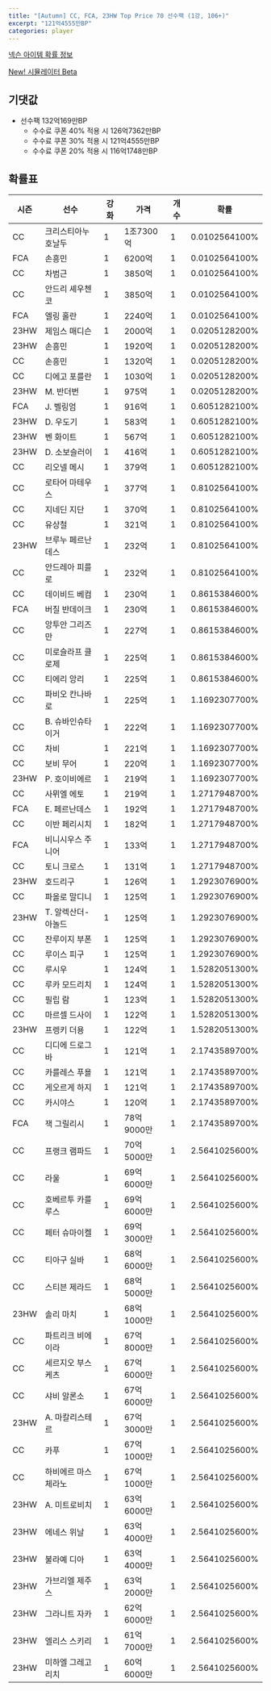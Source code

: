```yaml
---
title: "[Autumn] CC, FCA, 23HW Top Price 70 선수팩 (1강, 106+)"
excerpt: "121억4555만BP"
categories: player
---
```

[넥슨 아이템 확률 정보](http://iteminfo.nexon.com/probability/fco?sn=7687)

[New! 시뮬레이터 Beta](/simulator/7687)
## 기댓값
- 선수팩 132억169만BP
  - 수수료 쿠폰 40% 적용 시 126억7362만BP
  - 수수료 쿠폰 30% 적용 시 121억4555만BP
  - 수수료 쿠폰 20% 적용 시 116억1748만BP


## 확률표

|시즌|선수|강화|가격|개수|확률|
|---|---|---|---|---|---|
|CC|크리스티아누 호날두|1|1조7300억|1|0.0102564100%|
|FCA|손흥민|1|6200억|1|0.0102564100%|
|CC|차범근|1|3850억|1|0.0102564100%|
|CC|안드리 셰우첸코|1|3850억|1|0.0102564100%|
|FCA|엘링 홀란|1|2240억|1|0.0102564100%|
|23HW|제임스 매디슨|1|2000억|1|0.0205128200%|
|23HW|손흥민|1|1920억|1|0.0205128200%|
|CC|손흥민|1|1320억|1|0.0205128200%|
|CC|디에고 포를란|1|1030억|1|0.0205128200%|
|23HW|M. 반더번|1|975억|1|0.0205128200%|
|FCA|J. 벨링엄|1|916억|1|0.6051282100%|
|23HW|D. 우도기|1|583억|1|0.6051282100%|
|23HW|벤 화이트|1|567억|1|0.6051282100%|
|23HW|D. 소보슬러이|1|416억|1|0.6051282100%|
|CC|리오넬 메시|1|379억|1|0.6051282100%|
|CC|로타어 마테우스|1|377억|1|0.8102564100%|
|CC|지네딘 지단|1|370억|1|0.8102564100%|
|CC|유상철|1|321억|1|0.8102564100%|
|23HW|브루누 페르난데스|1|232억|1|0.8102564100%|
|CC|안드레아 피를로|1|232억|1|0.8102564100%|
|CC|데이비드 베컴|1|230억|1|0.8615384600%|
|FCA|버질 반데이크|1|230억|1|0.8615384600%|
|CC|앙투안 그리즈만|1|227억|1|0.8615384600%|
|CC|미로슬라프 클로제|1|225억|1|0.8615384600%|
|CC|티에리 앙리|1|225억|1|0.8615384600%|
|CC|파비오 칸나바로|1|225억|1|1.1692307700%|
|CC|B. 슈바인슈타이거|1|222억|1|1.1692307700%|
|CC|차비|1|221억|1|1.1692307700%|
|CC|보비 무어|1|220억|1|1.1692307700%|
|23HW|P. 호이비에르|1|219억|1|1.1692307700%|
|CC|사뮈엘 에토|1|219억|1|1.2717948700%|
|FCA|E. 페르난데스|1|192억|1|1.2717948700%|
|CC|이반 페리시치|1|182억|1|1.2717948700%|
|FCA|비니시우스 주니어|1|133억|1|1.2717948700%|
|CC|토니 크로스|1|131억|1|1.2717948700%|
|23HW|호드리구|1|126억|1|1.2923076900%|
|CC|파올로 말디니|1|125억|1|1.2923076900%|
|23HW|T. 알렉산더-아놀드|1|125억|1|1.2923076900%|
|CC|잔루이지 부폰|1|125억|1|1.2923076900%|
|CC|루이스 피구|1|125억|1|1.2923076900%|
|CC|루시우|1|124억|1|1.5282051300%|
|CC|루카 모드리치|1|124억|1|1.5282051300%|
|CC|필립 람|1|123억|1|1.5282051300%|
|CC|마르셀 드사이|1|122억|1|1.5282051300%|
|23HW|프렝키 더용|1|122억|1|1.5282051300%|
|CC|디디에 드로그바|1|121억|1|2.1743589700%|
|CC|카를레스 푸욜|1|121억|1|2.1743589700%|
|CC|게오르게 하지|1|121억|1|2.1743589700%|
|CC|카시야스|1|120억|1|2.1743589700%|
|FCA|잭 그릴리시|1|78억9000만|1|2.1743589700%|
|CC|프랭크 램파드|1|70억5000만|1|2.5641025600%|
|CC|라울|1|69억6000만|1|2.5641025600%|
|CC|호베르투 카를루스|1|69억6000만|1|2.5641025600%|
|CC|페터 슈마이켈|1|69억3000만|1|2.5641025600%|
|CC|티아구 실바|1|68억6000만|1|2.5641025600%|
|CC|스티븐 제라드|1|68억5000만|1|2.5641025600%|
|23HW|솔리 마치|1|68억1000만|1|2.5641025600%|
|CC|파트리크 비에이라|1|67억8000만|1|2.5641025600%|
|CC|세르지오 부스케츠|1|67억6000만|1|2.5641025600%|
|CC|샤비 알론소|1|67억6000만|1|2.5641025600%|
|23HW|A. 마칼리스테르|1|67억3000만|1|2.5641025600%|
|CC|카푸|1|67억1000만|1|2.5641025600%|
|CC|하비에르 마스체라노|1|67억1000만|1|2.5641025600%|
|23HW|A. 미트로비치|1|63억6000만|1|2.5641025600%|
|23HW|에네스 위날|1|63억4000만|1|2.5641025600%|
|23HW|불라예 디아|1|63억4000만|1|2.5641025600%|
|23HW|가브리엘 제주스|1|63억2000만|1|2.5641025600%|
|23HW|그라니트 자카|1|62억6000만|1|2.5641025600%|
|23HW|엘리스 스키리|1|61억7000만|1|2.5641025600%|
|23HW|미하엘 그레고리치|1|60억6000만|1|2.5641025600%|
